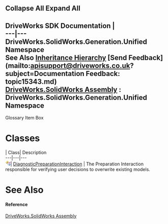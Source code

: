 Collapse All Expand All  
---  
DriveWorks SDK Documentation  |   
---|---  
DriveWorks.SolidWorks.Generation.Unified Namespace   
See Also [Inheritance Hierarchy](topic15344.md) [Send Feedback](mailto:apisupport@driveworks.co.uk?subject=Documentation Feedback: topic15343.md)  
[DriveWorks.SolidWorks Assembly](topic13342.md) : DriveWorks.SolidWorks.Generation.Unified Namespace  
---  
  
Glossary Item Box

# Classes

| Class| Description  
---|---|---  
![Class](dotnetimages/Class.gif)| [DiagnosticPreparationInteraction](topic15345.md) | The Preparation Interaction responsible for verifying user decisions to overwrite existing models.  
  
# See Also

#### Reference

[DriveWorks.SolidWorks Assembly](topic13342.md)


